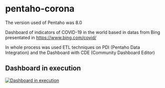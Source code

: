 # pentaho-corona
The version used of Pentaho was 8.0

Dashboard of  indicators of COVID-19 in the world based in datas from Bing presentated in https://www.bing.com/covid/

In whole process was used ETL techniques on PDI (Pentaho Data Integration) and the Dashboard with CDE (Community Dashboard Editor)

## Dashboard in execution

[![Dashboard in execution](https://i.imgur.com/85yCVa4.png)](https://youtu.be/gQMOFfqiJ_s)